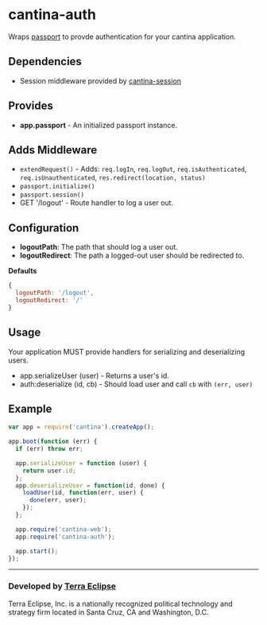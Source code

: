 cantina-auth
==============

Wraps [passport]() to provde authentication for your cantina application.

Dependencies
------------
- Session middleware provided by [cantina-session](https://github.com/cantina/cantina-session)

Provides
--------
- **app.passport** - An initialized passport instance.

Adds Middleware
---------------
- `extendRequest()` - Adds: `req.logIn`, `req.logOut`, `req.isAuthenticated`, `req.isUnauthenticated`, `res.redirect(location, status)`
- `passport.initialize()`
- `passport.session()`
- GET '/logout' - Route handler to log a user out.

Configuration
-------------
- **logoutPath**: The path that should log a user out.
- **logoutRedirect**: The path a logged-out user should be redirected to.

**Defaults**

```js
{
  logoutPath: '/logout',
  logoutRedirect: '/'
}
```

Usage
-----
Your application MUST provide handlers for serializing and deserializing users.

- app.serializeUser (user) - Returns a user's id.
- auth:deserialize (id, cb) - Should load user and call `cb` with `(err, user)`

Example
-------

```js
var app = require('cantina').createApp();

app.boot(function (err) {
  if (err) throw err;

  app.serializeUser = function (user) {
    return user.id;
  };
  app.deserializeUser = function(id, done) {
    loadUser(id, function(err, user) {
      done(err, user);
    });
  };

  app.require('cantina-web');
  app.require('cantina-auth');

  app.start();
});
```

- - -

### Developed by [Terra Eclipse](http://www.terraeclipse.com)
Terra Eclipse, Inc. is a nationally recognized political technology and
strategy firm located in Santa Cruz, CA and Washington, D.C.

